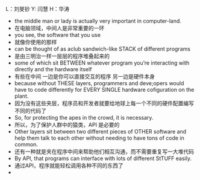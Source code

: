L：刘旻钞      Y:  闫慧        H：华涛



-   the  middle man or lady is actually very important in computer-land.
-   在电脑领域，中间人是非常重要的一环
-   you see, the software that you use  
-   就像你使用的那样
-   can be thought of as aclub sandwich-like STACK of different programs
-   是由三明治一样一层层的程序堆叠起来的
-   some of which sit BETWEEN whatever program you’re interacting with directly and the hardware itself
-   有些在中间   一边是你可以直接交互的程序  另一边是硬件本身
-   because without THESE layers, programmers and deve;opers would have to code differently for EVERY SINGLE hardware cofiguration on the plant.
-   因为没有这些夹层，程序员和开发者就要给地球上每一个不同的硬件配置编写不同的代码了
-   So, for protecting the apes in the crowd, it is necessary.
-   所以，为了保护人群中的猿类，API 是必要的
-   Other layers sit between two different pieces of OTHER software and help them talk to each other without needing to have tons of code in common.
-   还有一种就是夹在程序中间来帮助他们相互沟通，而不需要重复写一大堆代码
-   By API, that programs can interface with lots of different StTUFF easily.
-   通过API，程序就能轻松调用各种不同的东西了
-   



